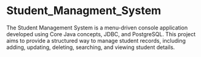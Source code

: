 # Student_Managment_System
The Student Management System is a menu-driven console application developed using Core Java concepts, JDBC, and PostgreSQL. This project aims to provide a structured way to manage student records, including adding, updating, deleting, searching, and viewing student details.
